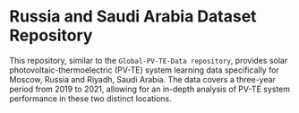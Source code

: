 # Russia and Saudi Arabia Dataset Repository

This repository, similar to the `Global-PV-TE-Data repository`, provides solar photovoltaic-thermoelectric (PV-TE) system learning data specifically for Moscow, Russia and Riyadh, Saudi Arabia. The data covers a three-year period from 2019 to 2021, allowing for an in-depth analysis of PV-TE system performance in these two distinct locations.
